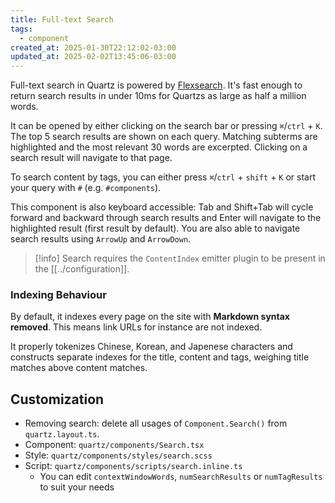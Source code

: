 ```yaml
---
title: Full-text Search
tags:
  - component
created_at: 2025-01-30T22:12:02-03:00
updated_at: 2025-02-02T13:45:06-03:00
---
```


Full-text search in Quartz is powered by [Flexsearch](https://github.com/nextapps-de/flexsearch). It's fast enough to return search results in under 10ms for Quartzs as large as half a million words.

It can be opened by either clicking on the search bar or pressing `⌘`/`ctrl` + `K`. The top 5 search results are shown on each query. Matching subterms are highlighted and the most relevant 30 words are excerpted. Clicking on a search result will navigate to that page.

To search content by tags, you can either press `⌘`/`ctrl` + `shift` + `K` or start your query with `#` (e.g. `#components`).

This component is also keyboard accessible: Tab and Shift+Tab will cycle forward and backward through search results and Enter will navigate to the highlighted result (first result by default). You are also able to navigate search results using `ArrowUp` and `ArrowDown`.

> [!info]
> Search requires the `ContentIndex` emitter plugin to be present in the [[../configuration]].

### Indexing Behaviour

By default, it indexes every page on the site with **Markdown syntax removed**. This means link URLs for instance are not indexed.

It properly tokenizes Chinese, Korean, and Japenese characters and constructs separate indexes for the title, content and tags, weighing title matches above content matches.

## Customization

- Removing search: delete all usages of `Component.Search()` from `quartz.layout.ts`.
- Component: `quartz/components/Search.tsx`
- Style: `quartz/components/styles/search.scss`
- Script: `quartz/components/scripts/search.inline.ts`
  - You can edit `contextWindowWords`, `numSearchResults` or `numTagResults` to suit your needs
